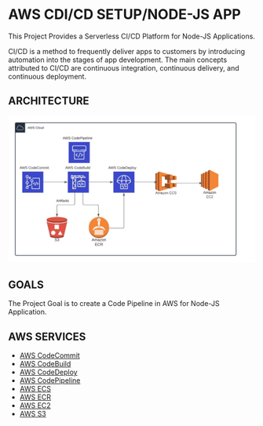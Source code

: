 # AWS CDI/CD SETUP/NODE-JS APP

This Project Provides a Serverless CI/CD Platform for Node-JS Applications. 

CI/CD is a method to frequently deliver apps to customers by introducing automation into the stages of app development. The main concepts attributed to CI/CD are continuous integration, continuous delivery, and continuous deployment.

## ARCHITECTURE

![alt](https://github.com/PREMSR0202/AWS-CI-CD-Setup/blob/master/Images/GitHub.jpeg?raw=true)

## GOALS

The Project Goal is to create a Code Pipeline in AWS for Node-JS Application.

## AWS SERVICES

* [AWS CodeCommit](https://docs.aws.amazon.com/codecommit/latest/userguide/welcome.html)
* [AWS CodeBuild](https://docs.aws.amazon.com/codebuild/latest/userguide/welcome.html)
* [AWS CodeDeploy](https://docs.aws.amazon.com/codedeploy/latest/userguide/welcome.html)
* [AWS CodePipeline](https://docs.aws.amazon.com/codepipeline/latest/userguide/welcome.html)
* [AWS ECS](https://docs.aws.amazon.com/AmazonECS/latest/developerguide/Welcome.html)
* [AWS ECR](https://docs.aws.amazon.com/AmazonECR/latest/userguide/what-is-ecr.html)
* [AWS EC2](https://docs.aws.amazon.com/AWSEC2/latest/UserGuide/concepts.html)
* [AWS S3](https://docs.aws.amazon.com/AmazonS3/latest/userguide/Welcome.html)



